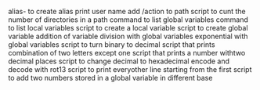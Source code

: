 alias- to create alias
print user name
add /action to path
script to cunt the number of directories in a path
command to list global variables
command to list local variables
script to create a local variable
script to create global variable
addition of variable
division with global variables
exponential with global variables
script to turn binary to decimal
script that prints combination of two letters except one
script that prints a number withtwo decimal places
script to change decimal to hexadecimal
encode and decode with rot13
script to print everyother line starting from the first
script to add two numbers stored in a global variable in different base
